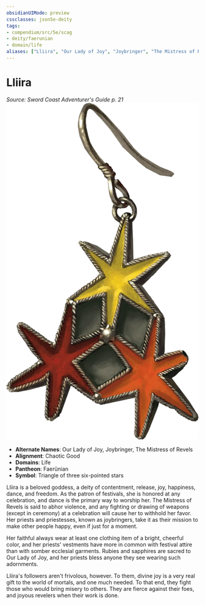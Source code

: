 ```yaml
---
obsidianUIMode: preview
cssclasses: json5e-deity
tags:
- compendium/src/5e/scag
- deity/faerunian
- domain/life
aliases: ["Lliira", "Our Lady of Joy", "Joybringer", "The Mistress of Revels"]
---
```

# Lliira
*Source: Sword Coast Adventurer's Guide p. 21* 
![](https://raw.githubusercontent.com/5etools-mirror-2/5etools-img/main/deities/SCAG/Symbol%20of%20Lliira.webp#symbol)

- **Alternate Names**: Our Lady of Joy, Joybringer, The Mistress of Revels
- **Alignment**: Chaotic Good
- **Domains**: Life
- **Pantheon**: Faerûnian
- **Symbol**: Triangle of three six-pointed stars

Lliira is a beloved goddess, a deity of contentment, release, joy, happiness, dance, and freedom. As the patron of festivals, she is honored at any celebration, and dance is the primary way to worship her. The Mistress of Revels is said to abhor violence, and any fighting or drawing of weapons (except in ceremony) at a celebration will cause her to withhold her favor. Her priests and priestesses, known as joybringers, take it as their mission to make other people happy, even if just for a moment.

Her faithful always wear at least one clothing item of a bright, cheerful color, and her priests' vestments have more in common with festival attire than with somber ecclesial garments. Rubies and sapphires are sacred to Our Lady of Joy, and her priests bless anyone they see wearing such adornments.

Lliira's followers aren't frivolous, however. To them, divine joy is a very real gift to the world of mortals, and one much needed. To that end, they fight those who would bring misery to others. They are fierce against their foes, and joyous revelers when their work is done.